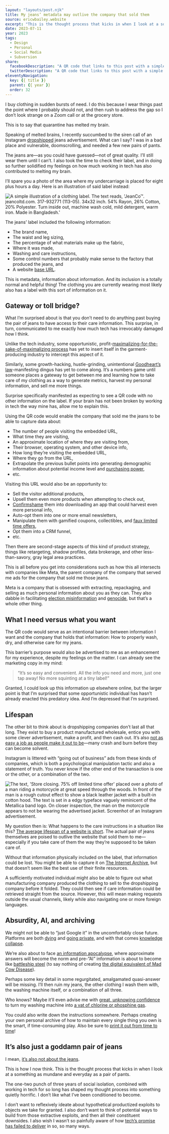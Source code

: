 ```yaml
---
layout: "layouts/post.njk"
title: My jeans’ metadata may outlive the company that sold them
source: ericwbailey.website
excerpt: "This is the thought process that kicks in when I look at a something as mundane and everyday as a pair of pants"
date: 2023-07-11
year: 2023
tags:
  - Design
  - Personal
  - Social Media
  - Subversion
share:
  facebookDescription: "A QR code that links to this post with a simple illustration of jeans in the center."
  twitterDescription: "A QR code that links to this post with a simple illustration of jeans in the center."
eleventyNavigation:
  key: {{ title }}
  parent: {{ year }}
  order: 32
---
```


I buy clothing in sudden bursts of need. I do this because I wear things past the point where I probably should not, and then rush to address the gap so I don’t look strange on a Zoom call or at the grocery store.

This is to say that quarantine has melted my brain.

Speaking of melted brains, I recently succumbed to the siren call of an Instagram [dropshipped](https://www.shopify.com/blog/what-is-dropshipping) jeans advertisement. What can I say? I was in a bad place and vulnerable, doomscrolling, and needed a few new pairs of pants.

The jeans are—as you could have guessed—not of great quality. I’ll still wear them until I can’t. I also took the time to check their label, and in doing so further solidified my feelings on how much working in tech has also contributed to melting my brain.

I’ll spare you a photo of the area where my undercarriage is placed for eight plus hours a day. Here is an illustration of said label instead:

<div class="centered-media-outer">
  <img
    alt="A simple illustration of a clothing label. The text reads, 'JeanCo™. jeancoltd.com. 317-932771 (113-05). 34x32 inch. 54% Rayon, 26% Cotton, 20% Polyester. Turn inside out, machine wash cold, mild detergent, warm iron. Made in Bangladesh.'"
    class="centered-media-inner-2"
    role="img"
    loading="lazy"
    src="{{ '/img/posts/my-jeans-metadata-may-outlive-the-company-that-sold-them/label.svg' | url }}" />
</div>

The jeans’ label included the following information:

- The brand name,
- The waist and leg sizing,
- The percentage of what materials make up the fabric,
- Where it was made,
- Washing and care instructions,
- Some control numbers that probably make sense to the factory that produced the jeans, and
- A website [base URL](https://developer.mozilla.org/en-US/docs/Web/HTML/Element/base).

This is metadata, information about information. And its inclusion is a totally normal and helpful thing! The clothing you are currently wearing most likely also has a label with this sort of information on it.

## Gateway or toll bridge?

What I’m surprised about is that you don’t need to do anything past buying the pair of jeans to have access to their care information. This surprise, in turn, communicated to me exactly how much tech has irrevocably damaged how I think.

Unlike the tech industry, some opportunistic, profit-[maximalizing-for-the-sake-of-maximalizing process](https://en.wikipedia.org/wiki/Instrumental_convergence) has yet to insert itself in the garment-producing industry to intercept this aspect of it.

Similarly, some growth-hacking, hustle-grinding, unintentional [Goodheart’s law](https://en.wikipedia.org/wiki/Goodhart's_law)-manifesting dingus has yet to come along. It’s a numbers game until someone places a gateway to get between me and learning how to take care of my clothing as a way to generate metrics, harvest my personal information, and sell me more things.

Surprise specifically manifested as expecting to see a QR code with no other information on the label. If your brain has not been broken by working in tech the way mine has, allow me to explain this.

Using the QR code would enable the company that sold me the jeans to be able to capture data about:

- The number of people visiting the embedded URL,
- What time they are visiting,
- An approximate location of where they are visiting from,
- Their browser, operating system, and other device info,
- How long they’re visiting the embedded URL,
- Where they go from the URL,
- Extrapolate the previous bullet points into generating demographic information about potential income level and [purchasing power](https://www.imore.com/mac-users-might-be-paying-more-pc-users-airline-tickets-and-more),
- etc.

Visiting this URL would also be an opportunity to:

- Sell the visitor additional products,
- Upsell them even more products when attempting to check out,
- [Confirmshame](https://www.deceptive.design/types/confirmshaming) them into downloading an app that could harvest even more personal info,
- Auto-opt them into one or more email newsletters,
- Manipulate them with gamified coupons, collectibles, and [faux limited time offers](https://www.telegraph.co.uk/news/2018/12/05/websites-banned-holding-fake-countdown-sales-asa-amid-fears/),
- Opt them into a CRM funnel,
- etc.

Then there are second-stage aspects of this kind of product strategy, things like retargeting, shadow profiles, data brokerage, and other less-than-savory, gray legal area practices.

This is all before you get into considerations such as how this all intersects with companies like Meta, the parent company of the company that served me ads for the company that sold me those jeans.

Meta is a company that is obsessed with extracting, repackaging, and selling as much personal information about you as they can. They also dabble in facilitating [election misinformation](https://www.propublica.org/article/facebook-hosted-surge-of-misinformation-and-insurrection-threats-in-months-leading-up-to-jan-6-attack-records-show) and [genocide](https://www.pbs.org/newshour/world/amnesty-report-finds-facebook-amplified-hate-ahead-of-rohingya-massacre-in-myanmar), but that’s a whole other thing.

## What I need versus what you want

The QR code would serve as an intentional barrier between information I want and the company that holds that information: How to properly wash, dry, and otherwise care for my jeans.

This barrier’s purpose would also be advertised to me as an enhancement for my experience, despite my feelings on the matter. I can already see the marketing copy in my mind:

<blockquote>
  <p>“It’s so easy and convenient. All the info you need and more, just one tap away! No more squinting at a tiny label!”</p>
</blockquote>

Granted, I could look up this information up elsewhere online, but the larger point is that I’m surprised that some opportunistic individual has hasn’t already enacted this predatory idea. And I’m depressed that I’m surprised.

## Lifespan

The other bit to think about is dropshipping companies don’t last all that long. They exist to buy a product manufactured wholesale, entice you with some clever advertisement, make a profit, and then cash out. It’s also [not as easy a job as people make it out to be](https://blog.shift4shop.com/dropshipping-risks)—many crash and burn before they can become solvent.

Instagram is littered with “going out of business” ads from these kinds of companies, which is both a psychological manipulation tactic and also a statement of truth. You never know if the other end of the transaction is one or the other, or a combination of the two.

<div class="centered-media-outer">
  <img
    alt="The text, 'Store closing. 75% off limited time offer' placed over a photo of a man riding a motorcycle at great speed through the woods. In front of the man is a rough cutout effect to show a black leather jacket with a built-in cotton hood. The text is set in a edgy typeface vaguely reminicent of the Metallica band logo. On closer inspection, the man on the motorcycle appears to not be wearing the advertised jacket. Screenhot of an Instagram advertisement."
    class="centered-media-inner-2"
    loading="lazy"
    src="{{ '/img/posts/my-jeans-metadata-may-outlive-the-company-that-sold-them/store-closing.png' | url }}" />
</div>

My question then is: What happens to the care instructions in a situation like this? [The average lifespan of a website is short](https://www.forbes.com/sites/forbesagencycouncil/2021/03/01/your-websites-life-span-may-be-shorter-than-you-think/). The actual pair of jeans themselves are poised to outlive the website that sold them to me—especially if you take care of them the way they’re supposed to be taken care of.

Without that information physically included on the label, that information could be lost. You might be able to capture it on [The Internet Archive](https://archive.org/), but that doesn’t seem like the best use of their finite resources.

A sufficiently motivated individual might also be able to figure out what manufacturing company produced the clothing to sell to the dropshipping company before it folded. They could then see if care information could be retrieved straight from the source. However, this will mean making requests outside the usual channels, likely while also navigating one or more foreign languages.

## Absurdity, AI, and archiving

We might not be able to “just Google it” in the uncomfortably close future. Platforms are both [dying](https://techcrunch.com/2023/03/28/twitter-is-dying/) and [going private](https://kotaku.com/discord-forum-messageboard-amazon-lost-ark-new-world-pc-1850393695), and with that comes [knowledge collapse](https://www.theverge.com/2023/6/13/23759942/google-reddit-subreddit-blackout-protests).

We’re also about to face [an information apocalypse](https://arstechnica.com/culture/2023/06/rejoice-its-2023-and-you-can-still-buy-a-22-volume-paper-encyclopedia/), where approximate answers will become the norm and pre-”AI” information is about to become like [battleship steel](https://en.wikipedia.org/wiki/Low-background_steel) (to say nothing of creating [the digital equivalent of Mad Cow Disease](https://www.technologyreview.com/2023/06/22/1075405/the-people-paid-to-train-ai-are-outsourcing-their-work-to-ai/)).

Perhaps some key detail in some regurgitated, amalgamated quasi-answer will be missing. I’ll then ruin my jeans, the other clothing I wash them with, the washing machine itself, or a combination of all three.

Who knows? Maybe it’ll even advise me with [great, unknowing confidence](https://en.wikipedia.org/wiki/Stochastic_parrot) to turn my washing machine into [a vat of chlorine or phosphine gas](https://www.latimes.com/opinion/story/2022-03-30/ai-artificial-intelligence-chemical-weapons).

You could also write down the instructions somewhere. Perhaps creating your own personal archive of how to maintain every single thing you own is the smart, if time-consuming play. Also be sure to [print it out from time to time](https://www.forbes.com/sites/adrianbridgwater/2021/11/21/best-before-perishable-data-has-a-shelf-life/)!

## It’s also just a goddamn pair of jeans

I mean, [it’s also not about the jeans](https://www.technologyreview.com/2023/05/25/1073634/brain-implant-removed-against-her-will/).

This is how I now think. This is the thought process that kicks in when I look at a something as mundane and everyday as a pair of pants.

The one-two punch of three years of social isolation, combined with working in tech for so long has shaped my thought process into something quietly horrific. I don’t like what I’ve been conditioned to become.

I don’t want to reflexively ideate about hypothetical productized exploits to objects we take for granted. I also don’t want to think of potential ways to build from those extractive exploits, and then all their constituent downsides. I also wish I wasn’t so painfully aware of how [tech’s promise has failed to deliver](https://daverog.com/2021/01/04/the-false-promise-of-technology/) in so, so many ways.
